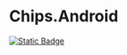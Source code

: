 # Chips.Android

[![Static Badge](https://img.shields.io/badge/NuGet-v1.0.1-blue)](https://www.nuget.org/packages/Chips.Android/)
